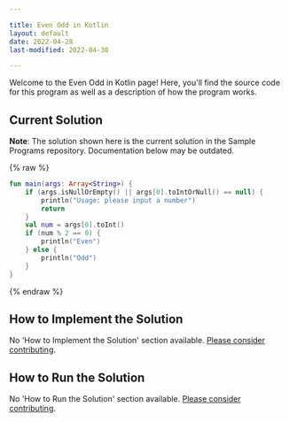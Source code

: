 ```yaml
---

title: Even Odd in Kotlin
layout: default
date: 2022-04-28
last-modified: 2022-04-30

---
```


Welcome to the Even Odd in Kotlin page! Here, you'll find the source code for this program as well as a description of how the program works.

## Current Solution

**Note**: The solution shown here is the current solution in the Sample Programs repository. Documentation below may be outdated.

{% raw %}

```kotlin
fun main(args: Array<String>) {
    if (args.isNullOrEmpty() || args[0].toIntOrNull() == null) {
        println("Usage: please input a number")
        return
    }
    val num = args[0].toInt()
    if (num % 2 == 0) {
        println("Even")
    } else {
        println("Odd")
    }
}
```

{% endraw %}

## How to Implement the Solution

No 'How to Implement the Solution' section available. [Please consider contributing](https://github.com/TheRenegadeCoder/sample-programs-website).

## How to Run the Solution

No 'How to Run the Solution' section available. [Please consider contributing](https://github.com/TheRenegadeCoder/sample-programs-website).